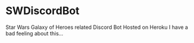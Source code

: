 # SWDiscordBot
Star Wars Galaxy of Heroes related Discord Bot
Hosted on Heroku
I have a bad feeling about this...
